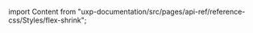 
import Content from "uxp-documentation/src/pages/api-ref/reference-css/Styles/flex-shrink";

<Content query="product=photoshop"/>
